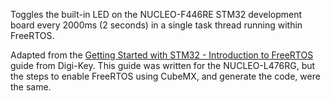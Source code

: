 Toggles the built-in LED on the NUCLEO-F446RE STM32 development board every 2000ms (2 seconds) in a single task thread running within FreeRTOS.

Adapted from the [Getting Started with STM32 - Introduction to FreeRTOS](https://www.digikey.com.au/en/maker/projects/getting-started-with-stm32-introduction-to-freertos/ad275395687e4d85935351e16ec575b1) guide from Digi-Key. This guide was written for the NUCLEO-L476RG, but the steps to enable FreeRTOS using CubeMX, and generate the code, were the same.
